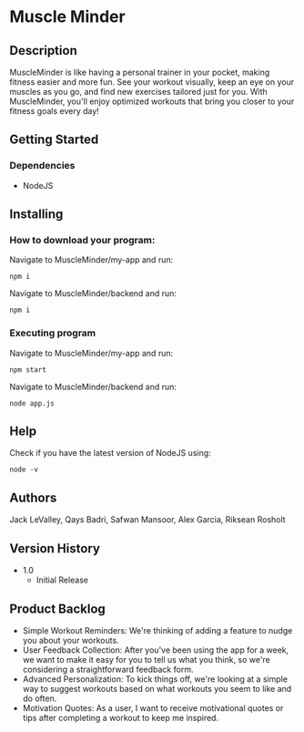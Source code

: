 # Muscle Minder

## Description

MuscleMinder is like having a personal trainer in your pocket, making fitness easier and more fun. See your workout visually, keep an eye on your muscles as you go, and find new exercises tailored just for you. With MuscleMinder, you'll enjoy optimized workouts that bring you closer to your fitness goals every day!

## Getting Started

### Dependencies

* NodeJS

## Installing

### How to download your program:
Navigate to MuscleMinder/my-app and run:
```
npm i
```
Navigate to MuscleMinder/backend and run:
```
npm i
```


### Executing program

Navigate to MuscleMinder/my-app and run:
```
npm start
```
Navigate to MuscleMinder/backend and run:
```
node app.js
```

## Help

Check if you have the latest version of NodeJS using:
```
node -v
```

## Authors

Jack LeValley,
Qays Badri,
Safwan Mansoor,
Alex Garcia,
Riksean Rosholt

## Version History

* 1.0
    * Initial Release

## Product Backlog

* Simple Workout Reminders: We're thinking of adding a feature to nudge you about your workouts.
* User Feedback Collection: After you've been using the app for a week, we want to make it easy for you to tell us what you think, so we're considering a straightforward feedback form.
* Advanced Personalization: To kick things off, we're looking at a simple way to suggest workouts based on what workouts you seem to like and do often.
* Motivation Quotes: As a user, I want to receive motivational quotes or tips after completing a workout to keep me inspired.

